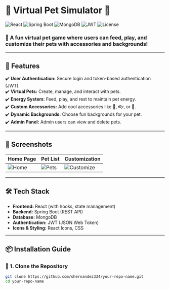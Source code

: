 # 🐾 Virtual Pet Simulator 🏡

![React](https://img.shields.io/badge/Frontend-React-blue?logo=react)
![Spring Boot](https://img.shields.io/badge/Backend-SpringBoot-green?logo=springboot)
![MongoDB](https://img.shields.io/badge/Database-MongoDB-brightgreen?logo=mongodb)
![JWT](https://img.shields.io/badge/Auth-JWT-red?logo=jsonwebtokens)
![License](https://img.shields.io/badge/License-MIT-yellow)

### 🌟 **A fun virtual pet game where users can feed, play, and customize their pets with accessories and backgrounds!**

---

## 🚀 Features
✔️ **User Authentication:** Secure login and token-based authentication (JWT).  
✔️ **Virtual Pets:** Create, manage, and interact with pets.  
✔️ **Energy System:** Feed, play, and rest to maintain pet energy.  
✔️ **Custom Accessories:** Add cool accessories like 🎩, 👓, or 🎀.  
✔️ **Dynamic Backgrounds:** Choose fun backgrounds for your pet.  
✔️ **Admin Panel:** Admin users can view and delete pets.  

---

## 📸 **Screenshots**
| Home Page | Pet List | Customization |
|-----------|---------|--------------|
| ![Home](https://via.placeholder.com/300x150?text=Home) | ![Pets](https://via.placeholder.com/300x150?text=Pet+List) | ![Customize](https://via.placeholder.com/300x150?text=Customization) |

---

## 🛠 **Tech Stack**
- **Frontend:** React (with hooks, state management)  
- **Backend:** Spring Boot (REST API)  
- **Database:** MongoDB  
- **Authentication:** JWT (JSON Web Token)  
- **Icons & Styling:** React Icons, CSS  

---

## 📦 **Installation Guide**
### 🔹 **1. Clone the Repository**
```sh
git clone https://github.com/shernandez334/your-repo-name.git
cd your-repo-name
